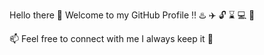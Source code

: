 Hello there 👋  Welcome to my GitHub Profile :bangbang:
:hotsprings: :airplane: :unlock:  :hourglass: :computer: :tiger2:

:mailbox: Feel free to connect with me 
I always keep it :100: 

<!--
**danielhaye17/danielhaye17** is a ✨ _special_ ✨ repository because its `README.md` (this file) appears on your GitHub profile.

Here are some ideas to get you started:

- 🔭 I’m currently working on ...
- 🌱 I’m currently learning ...
- 👯 I’m looking to collaborate on ...
- 🤔 I’m looking for help with ...
- 💬 Ask me about ...
- 📫 How to reach me: ...
- 😄 Pronouns: ...
- ⚡ Fun fact: ...
-->

